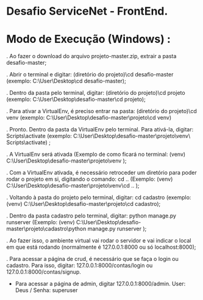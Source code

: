 # Desafio ServiceNet - FrontEnd.
# Modo de Execução (Windows) :

. Ao fazer o download do arquivo projeto-master.zip, extrair a pasta desafio-master;

. Abrir o terminal e digitar: (diretório do projeto)\cd desafio-master (exemplo: C:\User\Desktop\cd desafio-master);

. Dentro da pasta pelo terminal, digitar: (diretório do projeto)\cd projeto (exemplo: C:\User\Desktop\desafio-master\cd projeto);

. Para ativar a VirtualEnv, é preciso entrar na pasta: (diretório do projeto)\cd venv (exemplo: C:\User\Desktop\desafio-master\projeto\cd venv)

. Pronto. Dentro da pasta da VirtualEnv pelo terminal. Para ativá-la, digitar: Scripts\activate (exemplo: C:\User\Desktop\desafio-master\projeto\venv\ Scripts\activate) ;

. A VirtualEnv será ativada (Exemplo de como ficará no terminal: (venv) C:\User\Desktop\desafio-master\projeto\venv );

. Com a VirtualEnv ativada, é necessário retroceder um diretório para poder rodar o projeto em si, digitando o comando: cd .. (Exemplo: (venv) C:\User\Desktop\desafio-master\projeto\venv\cd .. ); 

. Voltando à pasta do projeto pelo terminal, digitar: cd cadastro  (exemplo: (venv) C:\User\Desktop\desafio-master\projeto\cd cadastro);

. Dentro da pasta cadastro pelo terminal, digitar: python manage.py runserver (Exemplo: (venv) C:\User\Desktop\desafio-master\projeto\cadastro\python manage.py runserver );

. Ao fazer isso, o ambiente virtual vai rodar o servidor e vai indicar o local em que está rodando (normalmente é 127.0.0.1:8000 ou só localhost:8000);

. Para acessar a página de crud, é necessário que se faça o login ou cadastro. Para isso, digitar: 127.0.0.1:8000/contas/login ou 127.0.0.1:8000/contas/signup.

* Para acessar a página de admin, digitar 127.0.0.1:8000/admin. User: Deus / Senha: superuser

